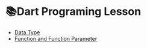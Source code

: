 # 📚Dart Programing Lesson

- [Data Type](Dart%20Data%20Type.md)
- [Function and Function Parameter](Dart%20Functions%20and%20Parameters%20Lesson%20%28Khmer%29.md)
